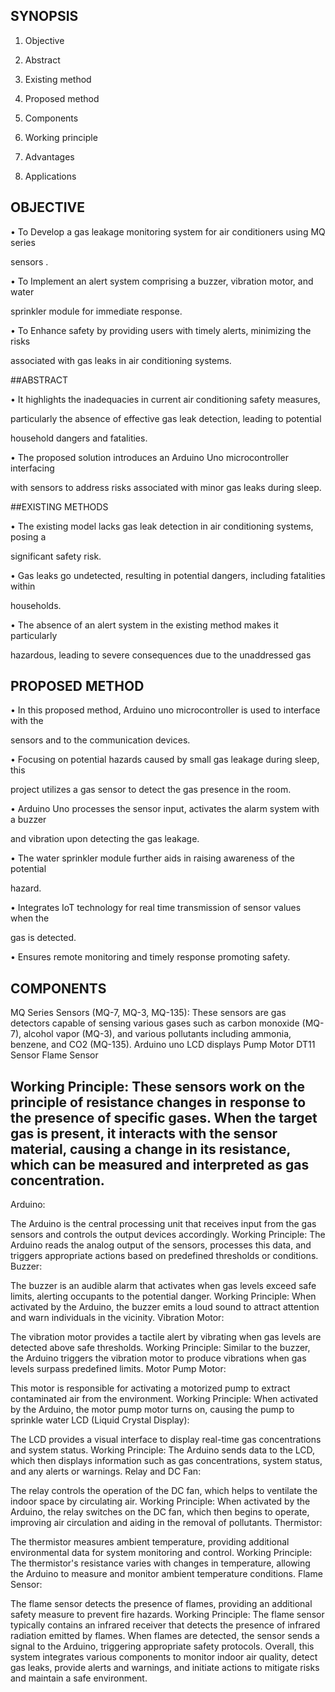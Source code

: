## SYNOPSIS 

1. Objective

2. Abstract

3. Existing method

4. Proposed method

5. Components

6. Working principle

8. Advantages

9. Applications

## OBJECTIVE

• To Develop a gas leakage monitoring system for air conditioners using MQ series 

sensors .

• To Implement an alert system comprising a buzzer, vibration motor, and water 

sprinkler module for immediate response.

• To Enhance safety by providing users with timely alerts, minimizing the risks 

associated with gas leaks in air conditioning systems.

##ABSTRACT

• It highlights the inadequacies in current air conditioning safety measures, 

particularly the absence of effective gas leak detection, leading to potential 

household dangers and fatalities.

• The proposed solution introduces an Arduino Uno microcontroller interfacing 

with sensors to address risks associated with minor gas leaks during sleep.

##EXISTING METHODS

• The existing model lacks gas leak detection in air conditioning systems, posing a 

significant safety risk.

• Gas leaks go undetected, resulting in potential dangers, including fatalities within 

households. 

• The absence of an alert system in the existing method makes it particularly 

hazardous, leading to severe consequences due to the unaddressed gas


## PROPOSED METHOD

• In this proposed method, Arduino uno microcontroller is used to interface with the 

sensors and to the communication devices.

• Focusing on potential hazards caused by small gas leakage during sleep, this 

project utilizes a gas sensor to detect the gas presence in the room.

• Arduino Uno processes the sensor input, activates the alarm system with a buzzer 

and vibration upon detecting the gas leakage.

• The water sprinkler module further aids in raising awareness of the potential 

hazard.

• Integrates IoT technology for real time transmission of sensor values when the 

gas is detected.

• Ensures remote monitoring and timely response promoting safety.


## COMPONENTS 

MQ Series Sensors (MQ-7, MQ-3, MQ-135):
These sensors are gas detectors capable of sensing various gases such as carbon monoxide (MQ-7), alcohol vapor (MQ-3), and various pollutants including ammonia, benzene, and CO2 (MQ-135).
Arduino uno
LCD displays
Pump Motor 
DT11 Sensor 
Flame Sensor 

## Working Principle: These sensors work on the principle of resistance changes in response to the presence of specific gases. When the target gas is present, it interacts with the sensor material, causing a change in its resistance, which can be measured and interpreted as gas concentration.
Arduino:

The Arduino is the central processing unit that receives input from the gas sensors and controls the output devices accordingly.
Working Principle: The Arduino reads the analog output of the sensors, processes this data, and triggers appropriate actions based on predefined thresholds or conditions.
Buzzer:

The buzzer is an audible alarm that activates when gas levels exceed safe limits, alerting occupants to the potential danger.
Working Principle: When activated by the Arduino, the buzzer emits a loud sound to attract attention and warn individuals in the vicinity.
Vibration Motor:

The vibration motor provides a tactile alert by vibrating when gas levels are detected above safe thresholds.
Working Principle: Similar to the buzzer, the Arduino triggers the vibration motor to produce vibrations when gas levels surpass predefined limits.
Motor Pump Motor:

This motor is responsible for activating a motorized pump to extract contaminated air from the environment.
Working Principle: When activated by the Arduino, the motor pump motor turns on, causing the pump to  sprinkle water 
LCD (Liquid Crystal Display):

The LCD provides a visual interface to display real-time gas concentrations and system status.
Working Principle: The Arduino sends data to the LCD, which then displays information such as gas concentrations, system status, and any alerts or warnings.
Relay and DC Fan:

The relay controls the operation of the DC fan, which helps to ventilate the indoor space by circulating air.
Working Principle: When activated by the Arduino, the relay switches on the DC fan, which then begins to operate, improving air circulation and aiding in the removal of pollutants.
Thermistor:

The thermistor measures ambient temperature, providing additional environmental data for system monitoring and control.
Working Principle: The thermistor's resistance varies with changes in temperature, allowing the Arduino to measure and monitor ambient temperature conditions.
Flame Sensor:

The flame sensor detects the presence of flames, providing an additional safety measure to prevent fire hazards.
Working Principle: The flame sensor typically contains an infrared receiver that detects the presence of infrared radiation emitted by flames. When flames are detected, the sensor sends a signal to the Arduino, triggering appropriate safety protocols.
Overall, this system integrates various components to monitor indoor air quality, detect gas leaks, provide alerts and warnings, and initiate actions to mitigate risks and maintain a safe environment.
